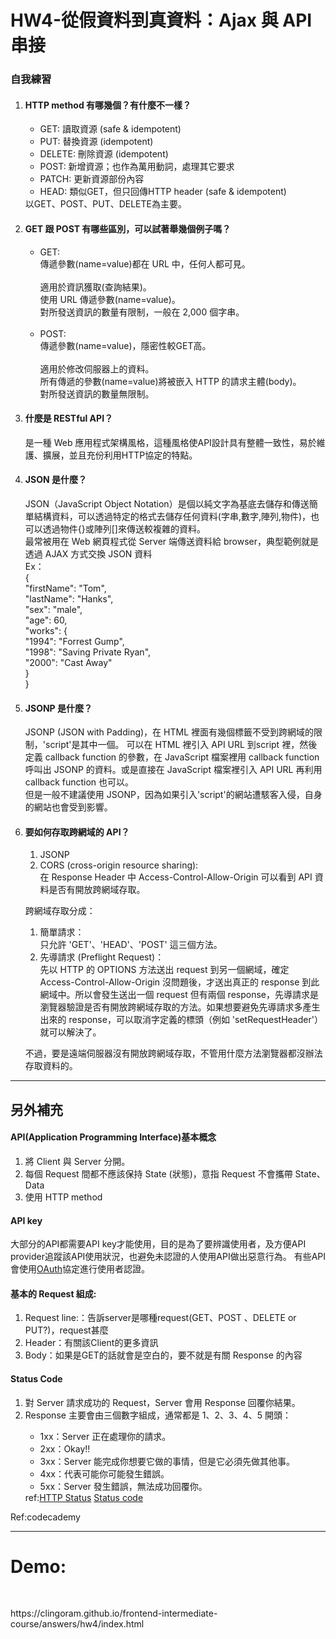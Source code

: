 <h1>HW4-從假資料到真資料：Ajax 與 API 串接</h1>
<h3>自我練習</h3>
<ol>
<li><h4>HTTP method 有哪幾個？有什麼不一樣？</h4></li>
<p>
<ul>
<li>GET: 讀取資源 (safe & idempotent)</li>
<li>PUT: 替換資源 (idempotent)</li>
<li>DELETE: 刪除資源 (idempotent)</li>
<li>POST: 新增資源；也作為萬用動詞，處理其它要求</li>
<li>PATCH: 更新資源部份內容</li>
<li>HEAD: 類似GET，但只回傳HTTP header (safe & idempotent)</li>
</ul>
以GET、POST、PUT、DELETE為主要。
</p>
<li><h4>GET 跟 POST 有哪些區別，可以試著舉幾個例子嗎？</h4></li>
<p>
<ul>
<li>GET:<br>傳遞參數(name=value)都在 URL 中，任何人都可見。<br>
<br>
適用於資訊獲取(查詢結果)。<br>
使用 URL 傳遞參數(name=value)。<br>
對所發送資訊的數量有限制，一般在  2,000  個字串。<br></li>
<br>
<li>POST:<br>
傳遞參數(name=value)，隱密性較GET高。<br>
<br>
適用於修改伺服器上的資料。<br>
所有傳遞的參數(name=value)將被嵌入 HTTP 的請求主體(body)。<br>
對所發送資訊的數量無限制。<br>
</li>
</ul>
</p>
<li><h4>什麼是 RESTful API？</h4></li>
<p>是一種 Web 應用程式架構風格，這種風格使API設計具有整體一致性，易於維護、擴展，並且充份利用HTTP協定的特點。</p>
<li><h4>JSON 是什麼？</h4></li>
<p>JSON（JavaScript Object Notation）是個以純文字為基底去儲存和傳送簡單結構資料，可以透過特定的格式去儲存任何資料(字串,數字,陣列,物件)，也可以透過物件{}或陣列[]來傳送較複雜的資料。<br>
最常被用在 Web 網頁程式從 Server 端傳送資料給 browser，典型範例就是透過 AJAX 方式交換 JSON 資料<br>
Ex：<br>
{<br>
    "firstName": "Tom",<br>
    "lastName": "Hanks",<br>
    "sex": "male",<br>
    "age": 60,<br>
    "works": {<br>
        "1994": "Forrest Gump",<br>
        "1998": "Saving Private Ryan",<br>
        "2000": "Cast Away"<br>
    }<br>
}<br>
</p>
<li><h4>JSONP 是什麼？</h4></li>
<p> JSONP (JSON with Padding)，在 HTML 裡面有幾個標籤不受到跨網域的限制，'script'是其中一個。
可以在 HTML 裡引入 API URL 到script 裡，然後定義 callback function 的參數，在 JavaScript 檔案裡用 callback function 呼叫出 JSONP 的資料。或是直接在 JavaScript 檔案裡引入 API URL 再利用 callback function 也可以。<br>
但是一般不建議使用 JSONP，因為如果引入'script'的網站遭駭客入侵，自身的網站也會受到影響。
</p>
<li><h4>要如何存取跨網域的 API？</h4></li>
<p>
<ol>
<li>JSONP</li>
<li>CORS (cross-origin resource sharing):<br>
在 Response Header 中 Access-Control-Allow-Origin 可以看到 API 資料是否有開放跨網域存取。</li>
</ol>
<p>跨網域存取分成：</p>
<ol>
<li>簡單請求：<br>只允許 'GET'、'HEAD'、'POST' 這三個方法。</li>
<li>先導請求 (Preflight Request)：<br>先以 HTTP 的 OPTIONS 方法送出 request 到另一個網域，確定 Access-Control-Allow-Origin 沒問題後，才送出真正的 response 到此網域中。所以會發生送出一個 request 但有兩個 response，先導請求是瀏覽器驗證是否有開放跨網域存取的方法。如果想要避免先導請求多產生出來的 response，可以取消字定義的標頭（例如 'setRequestHeader'）就可以解決了。</li>
</ol>
<p>不過，要是遠端伺服器沒有開放跨網域存取，不管用什麼方法瀏覽器都沒辦法存取資料的。</p>

</p>
</ol>
<hr>
<h2>另外補充</h2>
<h4>API(Application Programming Interface)基本概念</h4>
<ol>
<li>將 Client 與 Server 分開。</li>
<li>每個 Request 間都不應該保持 State (狀態)，意指 Request 不會攜帶 State、Data</li>
<li>使用 HTTP method</li>
</ol>
<h4>API key</h4>
大部分的API都需要API key才能使用，目的是為了要辨識使用者，及方便API provider追蹤該API使用狀況，也避免未認證的人使用API做出惡意行為。
有些API會使用<a href='https://zh.wikipedia.org/wiki/OAuth'>OAuth</a>協定進行使用者認證。
<h4>基本的 Request 組成:</h4>
<ol>
<li>Request line:：告訴server是哪種request(GET、POST 、DELETE or PUT?)，request甚麼</li>
<li>Header：有關該Client的更多資訊</li>
<li>Body：如果是GET的話就會是空白的，要不就是有關 Response 的內容</li>
</ol>
<h4>Status Code</h4>
<ol>
<li>對 Server 請求成功的 Request，Server 會用 Response 回覆你結果。</li>
<li>Response 主要會由三個數字組成，通常都是 1、2、3、4、5 開頭：</li>
<ul>
<li>1xx：Server 正在處理你的請求。</li>
<li>2xx：Okay!!</li>
<li>3xx：Server 能完成你想要它做的事情，但是它必須先做其他事。</li>
<li>4xx：代表可能你可能發生錯誤。</li>
<li>5xx：Server 發生錯誤，無法成功回覆你。</li>
</ul>
ref:<a href='https://developer.mozilla.org/en-US/docs/Web/HTTP/Status'>HTTP Status</a>
<a href='https://zh.wikipedia.org/wiki/HTTP%E7%8A%B6%E6%80%81%E7%A0%81'>Status code</a>
</ol>
Ref:codecademy

<hr>
<h1>Demo:</h1><br>
<p>https://clingoram.github.io/frontend-intermediate-course/answers/hw4/index.html</p>
